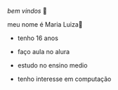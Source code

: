 *bem vindos* 👋

meu nome é Maria Luiza🖤

- tenho 16 anos 

- faço aula no alura

- estudo no ensino medio 

- tenho interesse em computação 
